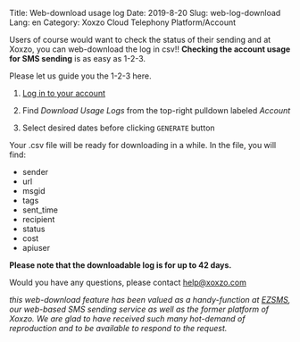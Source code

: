 Title: Web-download usage log
Date: 2019-8-20
Slug: web-log-download
Lang: en
Category: Xoxzo Cloud Telephony Platform/Account

Users of course would want to check the status of their sending and at Xoxzo,
you can web-download the log in csv!!
**Checking the account usage for SMS sending** is as easy as 1-2-3.

Please let us guide you the 1-2-3 here.

1. [Log in to your account](https://www.xoxzo.com/en/accounts/login/)

2. Find _Download Usage Logs_ from the top-right pulldown labeled _Account_

3. Select desired dates before clicking `GENERATE` button

Your .csv file will be ready for downloading in a while. In the file, you will find:

- sender
- url
- msgid
- tags
- sent_time
- recipient
- status
- cost
- apiuser

**Please note that the downloadable log is for up to 42 days.**

Would you have any questions, please contact help@xoxzo.com

_this web-download feature has been valued as a handy-function at [EZSMS](https://www.ezsms.biz/en/), our web-based SMS sending service as well as the former platform of Xoxzo. We are glad to have received such many hot-demand of reproduction and to be available to respond to the request._

